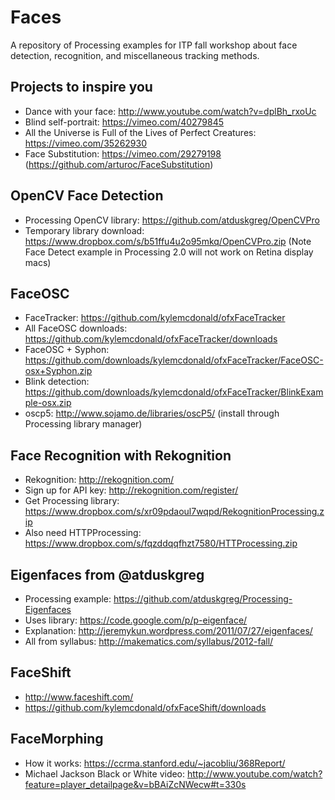 Faces
=====

A repository of Processing examples for ITP fall workshop about face detection, recognition, and miscellaneous tracking methods.

Projects to inspire you
-----------------------
* Dance with your face: http://www.youtube.com/watch?v=dplBh_rxoUc
* Blind self-portrait: https://vimeo.com/40279845
* All the Universe is Full of the Lives of Perfect Creatures: https://vimeo.com/35262930
* Face Substitution: https://vimeo.com/29279198 (https://github.com/arturoc/FaceSubstitution)

OpenCV Face Detection
---------------------
* Processing OpenCV library: https://github.com/atduskgreg/OpenCVPro
* Temporary library download: https://www.dropbox.com/s/b51ffu4u2o95mkq/OpenCVPro.zip (Note Face Detect example in Processing 2.0 will not work on Retina display macs)

FaceOSC
-------
* FaceTracker: https://github.com/kylemcdonald/ofxFaceTracker
* All FaceOSC downloads: https://github.com/kylemcdonald/ofxFaceTracker/downloads
* FaceOSC + Syphon: https://github.com/downloads/kylemcdonald/ofxFaceTracker/FaceOSC-osx+Syphon.zip
* Blink detection: https://github.com/downloads/kylemcdonald/ofxFaceTracker/BlinkExample-osx.zip
* oscp5: http://www.sojamo.de/libraries/oscP5/ (install through Processing library manager)

Face Recognition with Rekognition
---------------------------------
* Rekognition: http://rekognition.com/
* Sign up for API key: http://rekognition.com/register/
* Get Processing library: https://www.dropbox.com/s/xr09pdaoul7wqpd/RekognitionProcessing.zip
* Also need HTTPProcessing: https://www.dropbox.com/s/fqzddqqfhzt7580/HTTProcessing.zip

Eigenfaces from @atduskgreg
---------------------------
* Processing example: https://github.com/atduskgreg/Processing-Eigenfaces
* Uses library: https://code.google.com/p/p-eigenface/
* Explanation: http://jeremykun.wordpress.com/2011/07/27/eigenfaces/
* All from syllabus: http://makematics.com/syllabus/2012-fall/

FaceShift
---------
* http://www.faceshift.com/
* https://github.com/kylemcdonald/ofxFaceShift/downloads

FaceMorphing
------------
* How it works: https://ccrma.stanford.edu/~jacobliu/368Report/
* Michael Jackson Black or White video: http://www.youtube.com/watch?feature=player_detailpage&v=bBAiZcNWecw#t=330s
